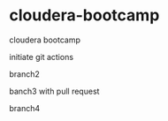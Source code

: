 # cloudera-bootcamp
cloudera bootcamp

initiate git actions

branch2

banch3 with pull request

branch4
